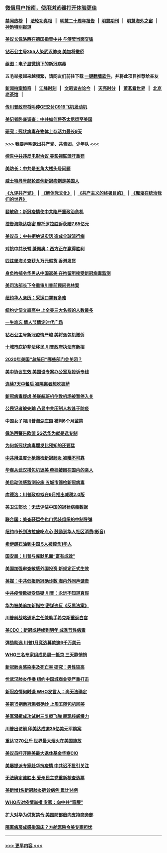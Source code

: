 ### [微信用户指南，使用浏览器打开体验更佳](https://github.com/gfw-breaker/banned-news1/blob/master/indexes/wechat-guide.md?t=0)
#### [禁闻热榜](热点新闻.md?t=0)  &nbsp;&nbsp;|&nbsp;&nbsp; [法轮功真相](https://github.com/gfw-breaker/truth/blob/master/README.md?t=0) &nbsp;&nbsp;|&nbsp;&nbsp; [明慧二十周年报告](https://github.com/gfw-breaker/mh-reports/blob/master/README.md?t=0) &nbsp;&nbsp;|&nbsp;&nbsp;[明慧期刊](https://github.com/gfw-breaker/mh-qikan) &nbsp;&nbsp;|&nbsp;&nbsp; [明慧海外之窗](https://github.com/gfw-breaker/mh-news/blob/master/README.md?t=0) &nbsp;&nbsp;|&nbsp;&nbsp; [神韵特别报道](https://github.com/gfw-breaker/mh-news/blob/master/shenyun.md?t=0)
#### [美议长佩洛西在德国指责中共 与傅莹当面交锋](../pages/nsc412/n11872375.md?t=02161844) 
#### [钻石公主号355人染武汉肺炎 美加将撤侨](../pages/nsc412/n11872392.md?t=02161844) 
#### [组图：电子显微镜下的新冠病毒](../pages/nsc412/n11872057.md?t=02161844) 
#### 五毛举报越来越频繁，请网友们前往下载 [一键翻墙软件](https://github.com/gfw-breaker/ssr-accounts)，并将此项目推荐给亲友
#### [新闻拍案惊奇](https://github.com/gfw-breaker/banned-news1/blob/master/pages/link4.md) &nbsp;&nbsp;|&nbsp;&nbsp; [江峰时刻](https://github.com/gfw-breaker/banned-news1/blob/master/pages/link4.md) &nbsp;&nbsp;|&nbsp;&nbsp; [文昭谈古论今](https://github.com/gfw-breaker/banned-news1/blob/master/pages/link4.md) &nbsp;&nbsp;|&nbsp;&nbsp; [天亮时分](https://github.com/gfw-breaker/banned-news1/blob/master/pages/link4.md) &nbsp;&nbsp;|&nbsp;&nbsp; [萧茗看世界](https://github.com/gfw-breaker/banned-news1/blob/master/pages/link4.md) &nbsp;&nbsp;|&nbsp;&nbsp; [北京老茶馆](https://github.com/gfw-breaker/banned-news1/blob/master/pages/link4.md) &nbsp;&nbsp;|&nbsp;&nbsp; 
#### [传川普政府将叫停GE交付C919飞机发动机](../pages/nsc412/n11871600.md?t=02161844) 
#### [美记者卧底调查：中共如何将芬太尼运至美国](../pages/nsc412/n11871821.md?t=02161844) 
#### [研究：冠状病毒在物体上存活力最长9天](../pages/nsc412/n11871871.md?t=02161844) 
#### [>>> 我要声明退出共产党、共青团、少年队 <<<](https://github.com/begood0513/goodnews/blob/master/quit/letter.md) 
#### [控告中共违反电影协议 美影视联盟吁重罚](../pages/nsc412/n11871820.md?t=02161844) 
#### [美防长：中共是五角大楼头号问题](../pages/nsc412/n11871768.md?t=02161844) 
#### [威士特丹号邮轮首例新冠病例是美国人](../pages/nsc412/n11871731.md?t=02161844) 
#### [《九评共产党》](https://github.com/begood0513/9ping.md/blob/master/README.md) &nbsp;|&nbsp; [《解体党文化》](../../../../jtdwh.md/blob/master/README.md)  &nbsp;|&nbsp; [《共产主义的终极目的》](../../../../gczydzjmd.md/blob/master/README.md) &nbsp;|&nbsp; [《魔鬼在统治我们的世界》](../../../../mgztzwmdsj.md/blob/master/README.md) 
#### [裴敏欣：新冠疫情使中共陷严重政治危机](../pages/nsc412/n11871514.md?t=02161844) 
#### [控告海能达窃密 摩托罗拉胜诉获赔7.65亿元](../pages/nsc412/n11871594.md?t=02161844) 
#### [美议员：中共拒绝说实话 造成全球流行病](../pages/nsc412/n11871582.md?t=02161844) 
#### [对抗中共长臂 蓬佩奥：西方正在赢得胜利](../pages/nsc412/n11871500.md?t=02161844) 
#### [匹兹堡海关查获九万元假货 香港发货](../pages/nsc412/n11870716.md?t=02161844) 
#### [身负拘捕令华男从中国返美  在拘留所接受新冠病毒监测](../pages/nsc412/n11870710.md?t=02161844) 
#### [美司法部长下令重审川普前顾问弗林案](../pages/nsc412/n11870258.md?t=02161844) 
#### [纽约华人亲历：采运口罩有多难](../pages/nsc412/n11870531.md?t=02161844) 
#### [纽约史岱文森高中  上全美三大名校的人数最多](../pages/nsc412/n11870557.md?t=02161844) 
#### [一生难忘 情人节情定时代广场](../pages/nsc412/n11870536.md?t=02161844) 
#### [钻石公主号新冠疫情严峻 美将派包机撤侨](../pages/nsc412/n11870505.md?t=02161844) 
#### [十城市庇护非法移民 川普政府执法有新招](../pages/nsc412/n11870410.md?t=02161844) 
#### [2020年美国“总统日”哪些部门会关闭？](../pages/nsc412/n11870148.md?t=02161844) 
#### [美中协议生效 美国设专案办公室及投诉专线](../pages/nsc412/n11870266.md?t=02161844) 
#### [连续7天中餐后 被隔离者想吃披萨](../pages/nsc412/n11870243.md?t=02161844) 
#### [新冠病毒疑虑 美联航班机伦敦机场被暂停入关](../pages/nsc412/n11870015.md?t=02161844) 
#### [公民记者被失踪 凸显中共压制人权甚于防疫](../pages/nsc412/n11870042.md?t=02161844) 
#### [中国女子闯川普海湖庄园 被判6个月监禁](../pages/nsc412/n11869919.md?t=02161844) 
#### [佩洛西警告欧盟 5G选华为就是选专制](../pages/nsc412/n11869898.md?t=02161844) 
#### [为何新冠状病毒爆发比预知的还要猛](../pages/nsc412/n11869828.md?t=02161844) 
#### [中共用温度计枪筛检新冠肺炎 被曝不可靠](../pages/nsc412/n11869707.md?t=02161844) 
#### [华裔从武汉搭包机返美 牵挂被困在国内的亲人](../pages/nsc412/n11869711.md?t=02161844) 
#### [美启动流感监测设施 五城市筛检新冠病毒](../pages/nsc412/n11869689.md?t=02161844) 
#### [库德洛：川普政府拟在9月推出减税2.0版](../pages/nsc412/n11869627.md?t=02161844) 
#### [美卫生部长：无法评估中国的冠状病毒数据](../pages/nsc412/n11869301.md?t=02161844) 
#### [联合国：美查获运往也门武装组织的中制导弹](../pages/nsc412/n11868677.md?t=02161844) 
#### [纽约市长到法拉盛吃点心  鼓励到华人社区消费(影音)](../pages/nsc412/n11868197.md?t=02161844) 
#### [卖伊朗石油到中国  5人被控含1华人](../pages/nsc412/n11867988.md?t=02161844) 
#### [国安局：川普与库默见面“富有成效”](../pages/nsc412/n11867976.md?t=02161844) 
#### [美国加强审查敏感外国投资 新规定正式生效](../pages/nsc412/n11868041.md?t=02161844) 
#### [英媒：中共低报新冠确诊数 海内外同声谴责](../pages/nsc412/n11867421.md?t=02161844) 
#### [中共疫情数据受质疑 川普：永远不知道真假](../pages/nsc412/n11867195.md?t=02161844) 
#### [华为被美追加新指控 密谋违反《反黑法案》](../pages/nsc412/n11867191.md?t=02161844) 
#### [川普前战略通讯主任兼助手希克斯重返白宫](../pages/nsc412/n11867104.md?t=02161844) 
#### [美CDC：新冠或持续到明年 成季节性病毒](../pages/nsc412/n11867279.md?t=02161844) 
#### [弹劾助选 川普1月竞选募款逾6千万美元](../pages/nsc412/n11866950.md?t=02161844) 
#### [WHO三名专家组成员周一抵京 三天静悄悄](../pages/nsc412/n11866947.md?t=02161844) 
#### [新冠肺炎感染率及死亡率 研究：男性较高](../pages/nsc412/n11866956.md?t=02161844) 
#### [忧武汉肺炎传播 纽约中国城商业受严重打击](../pages/nsc412/n11866902.md?t=02161844) 
#### [新冠疫情何时退 WHO发言人：尚无法确定](../pages/nsc412/n11866864.md?t=02161844) 
#### [美第15例新冠患者确诊 上周五随包机回美](../pages/nsc412/n11866852.md?t=02161844) 
#### [美军潜艇成功试射三叉戟飞弹 展现核威慑力](../pages/nsc412/n11866046.md?t=02161844) 
#### [川普出访前 印美达成逾35亿美元军购案](../pages/nsc412/n11865444.md?t=02161844) 
#### [重达1270公斤 世界最大烟火在美国施放](../pages/nsc412/n11865198.md?t=02161844) 
#### [美议员吁开除美最大退休基金华裔CIO](../pages/nsc412/n11865230.md?t=02161844) 
#### [美屡提派专家赴华抗疫情 中共迟不批引关注](../pages/nsc412/n11864719.md?t=02161844) 
#### [无法确定谁胜出 爱州民主党重新核查选票](../pages/nsc412/n11864830.md?t=02161844) 
#### [美新增1名新冠肺炎确诊病例 累计14例](../pages/nsc412/n11864893.md?t=02161844) 
#### [WHO应对疫情举措 专家：向中共“弯腰”](../pages/nsc412/n11864727.md?t=02161844) 
#### [扩大对华为供货禁令 美国防部趋向支持商务部](../pages/nsc412/n11864773.md?t=02161844) 
#### [隔离病房成感染温床？方舱医院令美专家担忧](../pages/nsc412/n11864575.md?t=02161844) 

----
#### [ >>> 更早内容 <<< ](../indexes/nsc412-earlier.md)

